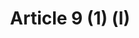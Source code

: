---
title: "Article 9 (1) (l)"
draft: false
exceptions:
- info53e
memberstates:
- MT
score: 3
compensation:
- 
remarks: |
 


link: ""
---